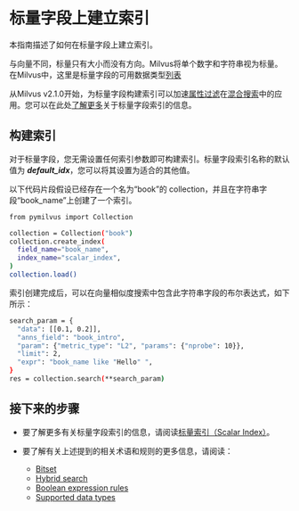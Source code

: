 

标量字段上建立索引
====


本指南描述了如何在标量字段上建立索引。


与向量不同，标量只有大小而没有方向。Milvus将单个数字和字符串视为标量。在Milvus中，这里是标量字段的可用数据类型[列表](schema.md#Supported-data-type)

从Milvus v2.1.0开始，为标量字段构建索引可以加速[属性过滤](boolean.md)在[混合搜索](hybridsearch.md)中的应用。您可以在此处[了解更多](scalar_index.md)关于标量字段索引的信息。


构建索引
-----------

对于标量字段，您无需设置任何索引参数即可构建索引。标量字段索引名称的默认值为 ***default_idx***，您可以将其设置为适合的其他值。

以下代码片段假设已经存在一个名为“book”的 collection，并且在字符串字段“book_name”上创建了一个索引。

```bash
from pymilvus import Collection

collection = Collection("book")   
collection.create_index(
  field_name="book_name", 
  index_name="scalar_index",
)
collection.load()

```

索引创建完成后，可以在向量相似度搜索中包含此字符串字段的布尔表达式，如下所示：

```bash
search_param = {
  "data": [[0.1, 0.2]],
  "anns_field": "book_intro",
  "param": {"metric_type": "L2", "params": {"nprobe": 10}},
  "limit": 2,
  "expr": "book_name like "Hello" ", 
}
res = collection.search(**search_param)

```

接下来的步骤
-----------

* 要了解更多有关标量字段索引的信息，请阅读[标量索引（Scalar Index）](scalar_index.md)。
* 要了解有关上述提到的相关术语和规则的更多信息，请阅读：

	+ [Bitset](bitset.md)
	+ [Hybrid search](hybridsearch.md)
	+ [Boolean expression rules](boolean.md)
	+ [Supported data types](schema.md#Supported-data-type)

